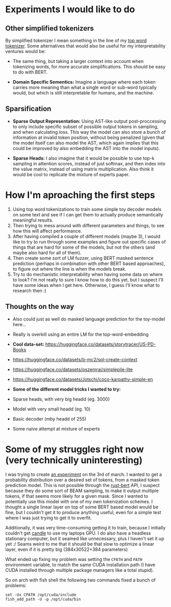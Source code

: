 # Experiments I would like to do
## Other simplified tokenizers
By simplified tokenizer I mean something in the line of my [top word tokenizer](/journal/10feb2024.md).
Some alternatives that would also be useful for my interpretability ventures would be:

- The same thing, but taking a larger context into account when tokenizing words, for more accurate simplifications. This should be easy to do with BERT.

- **Domain Specific Sementics:** Imagine a language where each token carries more meaning than what a single word or sub-word typically would, 
but which is still interpretable for humans, and the machine.

## Sparsification
- **Sparse Output Representation:** Using AST-like output post-proccessing to only include specific subset of possible output tokens in sampling, and when calculating loss.
This way the model can also store a bunch of information at invalid token position, without being penalized (given that the model itself can also model the AST, which again implies that this could be improved by also embedding the AST into the model inputs).

- **Sparse Heads:** I also imagine that it would be possible to use top-k sampling in attention scores, instead of just softmax, and then index into the value matrix, instead of using matrix multiplication.
Also think it would be cool to replicate the mixture of experts paper.


# How I'm aproaching the first steps
1. Using top word tokenizations to train some simple toy decoder models on some text and see if I can get them to actually produce semantically meaningful results.
2. Then trying to mess around with different parameters and things, to see how this will affect performance.
3. After having compiled a couple of different models (maybe 3),
I would like to try to run through some examples and figure out specific cases of things that are hard for some of the models,
but not the others (and maybe also hard for all of them).
4. Then create some sort of LM fuzzer, using BERT masked sentence prediction (perhaps in combination with other BERT based approaches),
to figure out where the line is when the models break.
5. Try to do mechanistic interpretability when having some data on where to look?
I'm not really to sure I know how to do this yet, but I suspect I'll have some ideas when I get here.
Otherwise, I guess I'll know what to research then :)

## Thoughts on the way
- Also could just as well do masked language prediction for the toy-model here...
- Really is overkill using an entire LM for the top-word-embedding
- **Cool data-set:** https://huggingface.co/datasets/storytracer/US-PD-Books
- https://huggingface.co/datasets/b-mc2/sql-create-context
- https://huggingface.co/datasets/pszemraj/simplepile-lite
- https://huggingface.co/datasets/Jotschi/coco-karpathy-simple-en

- **Some of the different model tricks I wanted to try:**
- Sparse heads, with very big headd (eg. 3000)
- Model with very small headd (eg. 10)
- Basic decoder (mby headd of 255)
- Some naive attempt at mixture of experts


# Some of my struggles right now (very technically uninteresting)
I was trying to create [an experiment](/src/experiment_2.rs) on the 3rd of march.
I wanted to get a probability distribution over a desired set of tokens, from a masked token prediction model.
This is not possible through the [rust-bert](https://lib.rs/rust-bert) API, I suspect because they do some sort of BEAM sampling, to make it output multiple tokens, if that seems more likely for a given mask.
Since I wanted to potentially use this model with one of my own tokenization schemes.
I thought a single linear layer on top of some BERT based model would be fine, but I couldn't get it to produce anything useful,
even for a simple test where I was just trying to get it to overfit.

Additionally, it was very time-consuming getting it to train, because I initially couldn't get [candle](https://github.com/huggingface/candle) to use my laptops GPU.
I do also have a headless stationary computer, but it seamed like unnecessary, plus I haven't set it up yet :/
Seams weird to me that it should be that slow to optimize a linear layer, even if it is pretty big (384x30522+384 parameters)

What ended up fixing my problem was setting the `CPATH` and `PATH` environment variable, to match the same CUDA installation path (I have CUDA installed through multiple package managers like a total stupid).

So on arch with fish shell the following two commands fixed a bunch of problems:
```fish
set -Ux CPATH /opt/cuda/include
fish_add_path -U -p /opt/cuda/bin
```

